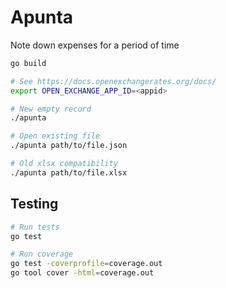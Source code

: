 # Apunta

Note down expenses for a period of time

```sh
go build

# See https://docs.openexchangerates.org/docs/
export OPEN_EXCHANGE_APP_ID=<appid>

# New empty record
./apunta

# Open existing file
./apunta path/to/file.json

# Old xlsx compatibility
./apunta path/to/file.xlsx
```


## Testing

```sh
# Run tests
go test

# Run coverage
go test -coverprofile=coverage.out
go tool cover -html=coverage.out
```
